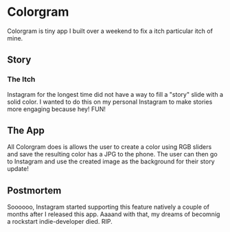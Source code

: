 # Colorgram
Colorgram is tiny app I built over a weekend to fix a itch particular itch of mine.

## Story

### The Itch

Instagram for the longest time did not have a way to fill a "story" slide with a solid color. I wanted to do this on my personal Instagram to make stories more engaging because hey! FUN! 

## The App

All Colorgram does is allows the user to create a color using RGB sliders and save the resulting color has a JPG to the phone. The user can then go to Instagram and use the created image as the background for their story update!

## Postmortem

Soooooo, Instagram started supporting this feature natively a couple of months after I released this app. Aaaand with that, my dreams of becomnig a rockstart indie-developer died. RIP.

